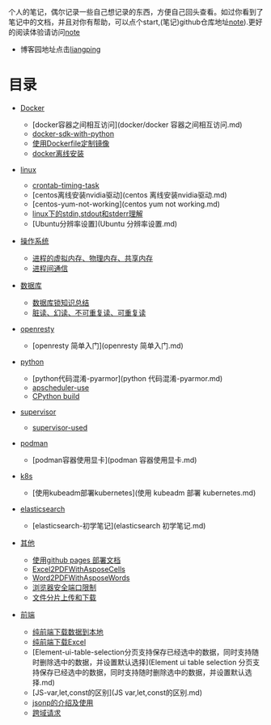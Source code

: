 个人的笔记，偶尔记录一些自己想记录的东西，方便自己回头查看。如过你看到了笔记中的文档，并且对你有帮助，可以点个start,(笔记)github仓库地址[note](https://github.com/liangpinglk/blog)).更好的阅读体验请访问[note](https://liangpinglk.github.io/blog/)

- 博客园地址点击[liangping](https://www.cnblogs.com/liangping)


# 目录

* [Docker]()
    * [docker容器之间相互访问](docker/docker 容器之间相互访问.md)
    * [docker-sdk-with-python](docker-sdk-with-python.md)
    * [使用Dockerfile定制镜像](使用Dockerfile定制镜像.md)
    * [docker离线安装](docker离线安装.md)

* [linux]()
    * [crontab-timing-task](linux/crontab-timing-task.md)
    * [centos离线安装nvidia驱动](centos 离线安装nvidia驱动.md)
    * [centos-yum-not-working](centos yum not working.md)
    * [linux下的stdin,stdout和stderr理解](linux下的stdin,stdout和stderr理解.md)
    * [Ubuntu分辨率设置](Ubuntu 分辨率设置.md)
* [操作系统]()
    * [进程的虚拟内存、物理内存、共享内存](进程的虚拟内存、物理内存、共享内存.md)
    * [进程间通信](进程间通信)

* [数据库]()
    * [数据库锁知识总结](数据库锁知识总结.md)
    * [脏读、幻读、不可重复读、可重复读](脏读、幻读、不可重复读、可重复读.md)

* [openresty]()
    * [openresty 简单入门](openresty 简单入门.md)

* [python]()
    * [python代码混淆-pyarmor](python 代码混淆-pyarmor.md)
    * [apscheduler-use](python/apscheduler-use.md)
    * [CPython build](python/cpython_build.md)
* [supervisor]()
    * [supervisor-used](supervisor-used.md)


* [podman]()
    * [podman容器使用显卡](podman 容器使用显卡.md)

* [k8s]()
    * [使用kubeadm部署kubernetes](使用 kubeadm 部署 kubernetes.md)

* [elasticsearch]()
    * [elasticsearch-初学笔记](elasticsearch 初学笔记.md)
* [其他]()
    * [使用github pages 部署文档](other/depoly-doc-github-pages.md)
    * [Excel2PDFWithAsposeCells](Excel2PDFWithAsposeCells.md)
    * [Word2PDFWithAsposeWords](Word2PDFWithAsposeWords.md)
    * [浏览器安全端口限制](浏览器安全端口限制.md)
    * [文件分片上传和下载](文件分片上传和下载.md)

* [前端]()
    * [纯前端下载数据到本地](纯前端下载数据到本地.md)
    * [纯前端下载Excel](纯前端下载Excel.md)
    * [Element-ui-table-selection分页支持保存已经选中的数据，同时支持随时删除选中的数据，并设置默认选择](Element ui table selection 分页支持保存已经选中的数据，同时支持随时删除选中的数据，并设置默认选择.md)
    * [JS-var,let,const的区别](JS var,let,const的区别.md)
    * [jsonp的介绍及使用](jsonp的介绍及使用)
    * [跨域请求](跨域请求.md)